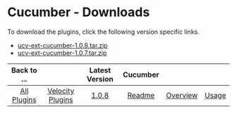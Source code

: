 
# Cucumber - Downloads

To download the plugins, click the following version specific links.
- [ucv-ext-cucumber-1.0.8.tar.zip](https://raw.githubusercontent.com/UrbanCode/IBM-UCV-PLUGINS/main/files/ucv-ext-cucumber/ucv-ext-cucumber-1.0.8.tar.zip)
- [ucv-ext-cucumber-1.0.7.tar.zip](https://raw.githubusercontent.com/UrbanCode/IBM-UCV-PLUGINS/main/files/ucv-ext-cucumber/ucv-ext-cucumber-1.0.7.tar.zip)

|Back to ...||Latest Version|Cucumber |||
| :---: | :---: | :---: | :---: | :---: | :---: |
|[All Plugins](../../index.md)|[Velocity Plugins](../README.md)|[1.0.8](https://raw.githubusercontent.com/UrbanCode/IBM-UCV-PLUGINS/main/files/ucv-ext-cucumber/ucv-ext-cucumber-1.0.8.tar.zip)|[Readme](README.md)|[Overview](overview.md)|[Usage](usage.md)|
